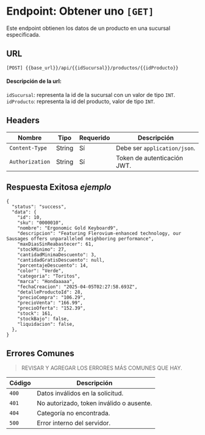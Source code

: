# Endpoint: Obtener uno `[GET]`

Este endpoint obtienen los datos de un producto en una sucursal especificada.

## URL

`[POST] {{base_url}}/api/{{idSucursal}}/productos/{{idProducto}}`

#### Descripción de la url:

`idSucursal`: representa la id de la sucursal con un valor de tipo `INT`.<br>
`idProducto`: representa la id del producto, valor de tipo `INT`.<br>

## Headers

| Nombre          | Tipo   | Requerido | Descripción                  |
| --------------- | ------ | --------- | ---------------------------- |
| `Content-Type`  | String | Sí        | Debe ser `application/json`. |
| `Authorization` | String | Sí        | Token de autenticación JWT.  |

## Respuesta Exitosa _ejemplo_

```jsonc
{
  "status": "success",
  "data": {
    "id": 10,
    "sku": "0000010",
    "nombre": "Ergonomic Gold Keyboard9",
    "descripcion": "Featuring Flerovium-enhanced technology, our Sausages offers unparalleled neighboring performance",
    "maxDiasSinReabastecer": 61,
    "stockMinimo": 27,
    "cantidadMinimaDescuento": 3,
    "cantidadGratisDescuento": null,
    "porcentajeDescuento": 14,
    "color": "Verde",
    "categoria": "Toritos",
    "marca": "Hondaaaaa",
    "fechaCreacion": "2025-04-05T02:27:58.693Z",
    "detalleProductoId": 28,
    "precioCompra": "106.29",
    "precioVenta": "166.99",
    "precioOferta": "152.39",
    "stock": 161,
    "stockBajo": false,
    "liquidacion": false,
  },
}
```

## Errores Comunes

> REVISAR Y AGREGAR LOS ERRORES MÁS COMUNES QUE HAY.

| Código | Descripción                              |
| ------ | ---------------------------------------- |
| `400`  | Datos inválidos en la solicitud.         |
| `401`  | No autorizado, token inválido o ausente. |
| `404`  | Categoría no encontrada.                 |
| `500`  | Error interno del servidor.              |
